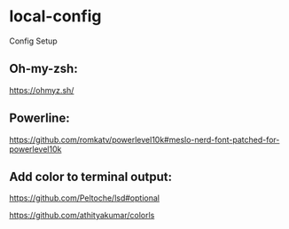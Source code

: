 # local-config

Config Setup

## Oh-my-zsh:

https://ohmyz.sh/

## Powerline:

https://github.com/romkatv/powerlevel10k#meslo-nerd-font-patched-for-powerlevel10k

## Add color to terminal output:

https://github.com/Peltoche/lsd#optional

https://github.com/athityakumar/colorls
